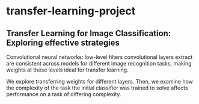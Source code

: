 # transfer-learning-project

## Transfer Learning for Image Classification: Exploring effective strategies

Convolutional neural networks: low-level filters convolutional layers extract are consistent across models for different image recognition tasks, making weights at these levels ideal for transfer learning. 

We explore transferring weights for different layers. Then, we examine how the complexity of the task the initial classifier was trained to solve affects performance on a task of differing complexity.

